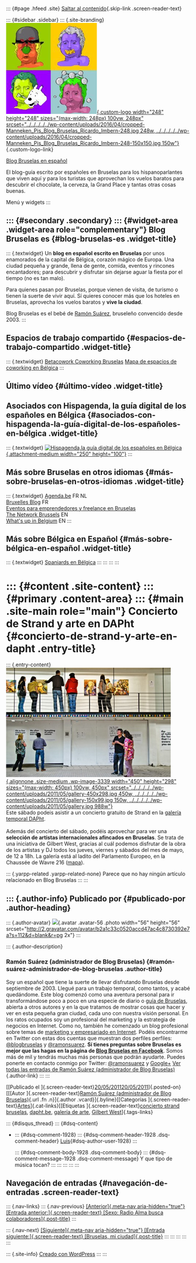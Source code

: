::: {#page .hfeed .site}
[Saltar al
contenido](../../../../../index.html?p=3337#content){.skip-link
.screen-reader-text}

::: {#sidebar .sidebar}
::: {.site-branding}
[![](../../../../../wp-content/uploads/2016/04/cropped-Manneken_Pis_Blog_Bruselas_Ricardo_Imbern-248.jpg){.custom-logo
width="248" height="248" sizes="(max-width: 248px) 100vw, 248px"
srcset="../../../../../wp-content/uploads/2016/04/cropped-Manneken_Pis_Blog_Bruselas_Ricardo_Imbern-248.jpg 248w, ../../../../../wp-content/uploads/2016/04/cropped-Manneken_Pis_Blog_Bruselas_Ricardo_Imbern-248-150x150.jpg 150w"}](../../../../../index.html){.custom-logo-link}

[Blog Bruselas en español](../../../../../index.html)

El blog-guía escrito por españoles en Bruselas para los hispanoparlantes
que viven aquí y para los turistas que aprovechan los vuelos baratos
para descubrir el chocolate, la cerveza, la Grand Place y tantas otras
cosas buenas.

Menú y widgets
:::

::: {#secondary .secondary}
::: {#widget-area .widget-area role="complementary"}
Blog Bruselas es {#blog-bruselas-es .widget-title}
----------------

::: {.textwidget}
Un **blog en español escrito en Bruselas** por unos enamorados de la
capital de Bélgica, corazón mágico de Europa. Una ciudad pequeña y
grande, llena de gente, comida, eventos y rincones encantadores; para
descubrir y disfrutar sin dejarse aguar la fiesta por el tiempo (no es
tan malo).

Para quienes pasan por Bruselas, porque vienen de visita, de turismo o
tienen la suerte de vivir aquí. Sí quieres conocer más que los hoteles
en Bruselas, aprovecha los vuelos baratos y **vive la ciudad**.

Blog Bruselas es el bebé de [Ramón Suárez](http://www.ramonsuarez.com),
bruseleño convencido desde 2003.
:::

Espacios de trabajo compartido {#espacios-de-trabajo-compartido .widget-title}
------------------------------

::: {.textwidget}
[Betacowork Coworking Bruselas](http://www.betacowork.com) [Mapa de
espacios de coworking en Bélgica](http://coworkingbelgium.com)
:::

Último vídeo {#último-vídeo .widget-title}
------------

Asociados con Hispagenda, la guía digital de los españoles en Bélgica {#asociados-con-hispagenda-la-guía-digital-de-los-españoles-en-bélgica .widget-title}
---------------------------------------------------------------------

::: {.textwidget}
[![Hispagenda,la guía digital de los españoles en
Bélgica](../../../../../wp-content/uploads/2010/04/Hispagenda-250px.gif "Hispagenda, la guía digital de los españoles en Bélgica"){.attachment-medium
width="250" height="100"}](http://www.hispagenda.com)
:::

Más sobre Bruselas en otros idiomas {#más-sobre-bruselas-en-otros-idiomas .widget-title}
-----------------------------------

::: {.textwidget}
[Agenda.be](http://www.agenda.be) FR NL\
[Bruxelles Blog](http://www.bxlblog.be/) FR\
[Eventos para emprendedores y freelance en
Bruselas](http://www.betacowork.com/events/)\
[The Network
Brussels](http://groups.yahoo.com/group/TheNetworkBrussels/) EN\
[What\'s up in Belgium](http://www.whatsupin.be/) EN
:::

Más sobre Bélgica en Español {#más-sobre-bélgica-en-español .widget-title}
----------------------------

::: {.textwidget}
[Spaniards en Bélgica](http://www.spaniards.es/paises/belgica)
:::
:::
:::
:::

::: {#content .site-content}
::: {#primary .content-area}
::: {#main .site-main role="main"}
Concierto de Strand y arte en DAPht {#concierto-de-strand-y-arte-en-dapht .entry-title}
===================================

::: {.entry-content}
[![](../../../../../wp-content/uploads/2011/05/gallery-450x298.jpg "DAPht, galería de arte temporal en Bruselas"){.alignnone
.size-medium .wp-image-3339 width="450" height="298"
sizes="(max-width: 450px) 100vw, 450px"
srcset="../../../../../wp-content/uploads/2011/05/gallery-450x298.jpg 450w, ../../../../../wp-content/uploads/2011/05/gallery-150x99.jpg 150w, ../../../../../wp-content/uploads/2011/05/gallery.jpg 988w"}](http://www.dapht.be)\
Este sábado podeis asistir a un concierto gratuito de Strand en la
[galería temporal DAPht](http://dapht.be/).\
\
Además del concierto del sábado, podéis aprovechar para ver una
**selección de artistas internacionales afincados en Bruselas**. Se
trata de una iniciativa de Gilbert West, gracias al cuál podemos
disfrutar de la obra de los artistas y DJ todos los jueves, viernes y
sábados del mes de mayo, de 12 a 18h. La galería está al ladito del
Parlamento Europeo, en la Chaussée de Wavre 216
([mapa](http://dapht.be/index.php/dapht/map)).

::: {.yarpp-related .yarpp-related-none}
Parece que no hay ningún artículo relacionado en Blog Bruselas
:::
:::

::: {.author-info}
Publicado por {#publicado-por .author-heading}
-------------

::: {.author-avatar}
![](http://2.gravatar.com/avatar/b2a1c33c0520accd47ac4c8730392e7a?s=56&d=blank&r=pg){.avatar
.avatar-56 .photo width="56" height="56"
srcset="http://2.gravatar.com/avatar/b2a1c33c0520accd47ac4c8730392e7a?s=112&d=blank&r=pg 2x"}
:::

::: {.author-description}
### Ramón Suárez (administrador de Blog Bruselas) {#ramón-suárez-administrador-de-blog-bruselas .author-title}

Soy un español que tiene la suerte de llevar disfrutando Bruselas desde
septiembre de 2003. Llegué para un trabajo temporal, como tantos, y
acabé quedándome. Este blog comenzó como una aventura personal para ir
transformándose poco a poco en una especie de diario o [guía de
Bruselas](../../../../../index.html), abierta a otros autores y en la
que tratamos de mostrar cosas que hacer y ver en esta pequeña gran
ciudad, cada uno con nuestra visión personal. En los ratos ocupados soy
un profesional del marketing y la estrategia de negocios en Internet.
Como no, también he comenzado un blog profesional sobre temas de
[marketing y empresariado en Internet](http://ramonsuarez.com). Podéis
encontrarme en Twitter con estas dos cuentas que muestran dos perfiles
perfiles: [\@blogbruselas](http://twitter.com/blogbruselas) y
[\@ramonsuarez](http://twitter.com/ramonsuarez). **Sí tienes preguntas
sobre Bruselas es mejor que las hagas en la página de [Blog Bruselas en
Facebook](http://www.facebook.com/blogbruselas)**. Somos más de mil y
tendrás muchas más personas que podrán ayudarte. Puedes ponerte en
contacto conmigo por Twitter:
[\@ramonsuarez](http://twitter.com/ramonsuarez) y
[Google+](https://plus.google.com/103579379127741318104?rel=author) [Ver
todas las entradas de Ramón Suárez (administrador de Blog
Bruselas)](../../../../author/admin/index.html){.author-link}
:::
:::

[[Publicado el
]{.screen-reader-text}[20/05/201120/05/2011](../../../../../index.html?p=3337)]{.posted-on}[[[Autor
]{.screen-reader-text}[Ramón Suárez (administrador de Blog
Bruselas)](../../../../author/admin/index.html){.url .fn .n}]{.author
.vcard}]{.byline}[[Categorías
]{.screen-reader-text}[Artes](../../../../category/artes/index.html)]{.cat-links}[[Etiquetas
]{.screen-reader-text}[concierto strand
bruselas](../../../../tag/concierto-strand-bruselas/index.html),
[dapht.be](../../../../tag/dapht-be/index.html), [galería de
arte](../../../../tag/galeria-de-arte/index.html), [Gilbert
West](../../../../tag/gilbert-west/index.html)]{.tags-links}

::: {#disqus_thread}
::: {#dsq-content}
-   ::: {#dsq-comment-1928}
    ::: {#dsq-comment-header-1928 .dsq-comment-header}
    [Luis](http://ofertacarro.com/){#dsq-author-user-1928}
    :::

    ::: {#dsq-comment-body-1928 .dsq-comment-body}
    ::: {#dsq-comment-message-1928 .dsq-comment-message}
    Y que tipo de música tocan?
    :::
    :::
    :::
:::
:::

Navegación de entradas {#navegación-de-entradas .screen-reader-text}
----------------------

::: {.nav-links}
::: {.nav-previous}
[[Anterior]{.meta-nav aria-hidden="true"} [Entrada
anterior:]{.screen-reader-text} [Sexo: Radio Alma busca
colaboradores]{.post-title}](../../../../../index.html?p=3327)
:::

::: {.nav-next}
[[Siguiente]{.meta-nav aria-hidden="true"} [Entrada
siguiente:]{.screen-reader-text} [Bruselas, mi
ciudad]{.post-title}](../../../../../index.html?p=3347)
:::
:::
:::
:::
:::

::: {.site-info}
[Creado con WordPress](https://es.wordpress.org/)
:::
:::
